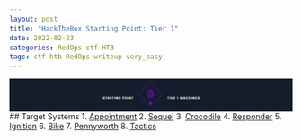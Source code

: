 ```yaml
---
layout: post
title: "HackTheBox Starting Point: Tier 1"
date: 2022-02-23
categories: RedOps ctf HTB
tags: ctf htb RedOps writeup very_easy
---
```

<img src='/assets/img/ctf/htb/sp/tier1/tier1banner.PNG' style='display:block;' >
## Target Systems
1. <a href='https://opfor-haunter.github.io/posts/HTB-SP-T1-Appointment/'>Appointment</a>
2. <a href='https://opfor-haunter.github.io/posts/HTB-SP-T1-Sequel/'>Sequel</a>
3. <a href='https://opfor-haunter.github.io/posts/HTB-SP-T1-Crocodile'>Crocodile</a>
4. <a href='https://opfor-haunter.github.io/posts/HTB-SP-T1-Responder'>Responder</a>
5. <a href='https://opfor-haunter.github.io/posts/HTB-SP-T1-Ignition'>Ignition</a>
6. <a href='https://opfor-haunter.github.io/posts/HTB-SP-T1-Bike'>Bike</a>
7. <a href='https://opfor-haunter.github.io/posts/HTB-SP-T1-Pennyworth'>Pennyworth</a>
8. <a href='https://opfor-haunter.github.io/posts/HTB-SP-T1-Tactics'>Tactics</a>
